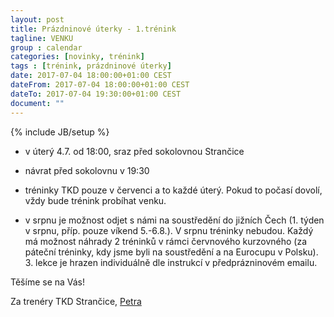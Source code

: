 ```yaml
---
layout: post
title: Prázdninové úterky - 1.trénink
tagline: VENKU
group : calendar
categories: [novinky, trénink]
tags : [trénink, prázdninové úterky]
date: 2017-07-04 18:00:00+01:00 CEST
dateFrom: 2017-07-04 18:00:00+01:00 CEST
dateTo: 2017-07-04 19:30:00+01:00 CEST
document: ""
---
```

{% include JB/setup %}

- v úterý 4.7. od 18:00, sraz před sokolovnou Strančice
- návrat před sokolovnu v 19:30

- tréninky TKD pouze v červenci a to každé úterý. Pokud to počasí dovolí, vždy bude trénink probíhat venku.
- v srpnu je možnost odjet s námi na soustředění do jižních Čech (1. týden v srpnu, příp. pouze víkend 5.-6.8.). V srpnu tréninky nebudou.
Každý má možnost náhrady 2 tréninků v rámci červnového kurzovného (za páteční tréninky, kdy jsme byli na soustředění a na Eurocupu v Polsku). 3. lekce je hrazen individuálně dle instrukcí v předprázninovém emailu.

Těšíme se na Vás!

Za trenéry TKD Strančice,
[Petra](/kontakt)
